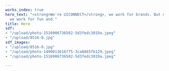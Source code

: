 ```yaml
---
works_index: true
hero_text: "<strong>We're UICONNECT</strong>, we work for brands. But most importantly,
  we work for fun and."
title: Hero
sdf:
- "/upload/photo-1516906736502-5d3fedc3019a.jpeg"
- "/upload/0516-0.jpg"
sdf_images:
- "/upload/0516-0.jpg"
- "/upload/photo-1490013616775-3ca8865fb129.jpeg"
- "/upload/photo-1516906736502-5d3fedc3019a.jpeg"

---
```

<Hero :text="$page.frontmatter.hero_text" />